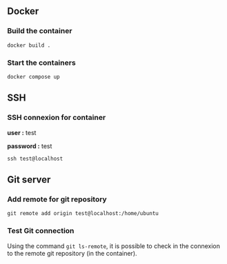 ## Docker

### Build the container

    docker build .

### Start the containers

    docker compose up

## SSH

### SSH connexion for container

**user :** test

**password :** test

    ssh test@localhost

## Git server

### Add remote for git repository

    git remote add origin test@localhost:/home/ubuntu

### Test Git connection

Using the command `git ls-remote`, it is possible to check in the connexion to the remote git repository (in the container).